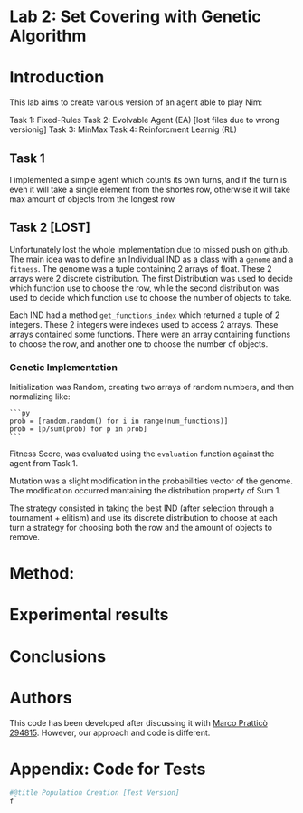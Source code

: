 # Lab 2: Set Covering with Genetic Algorithm

# Introduction

This lab aims to create various version of an agent able to play Nim:

Task 1: Fixed-Rules
Task 2: Evolvable Agent (EA) [lost files due to wrong versionig]
Task 3: MinMax
Task 4: Reinforcment Learnig (RL)

## Task 1
I implemented a simple agent which counts its own turns, and if the turn is even it will take a single element from the shortes row, otherwise it will take max amount of objects from the longest row

## Task 2 [LOST]
Unfortunately lost the whole implementation due to missed push on github.
The main idea was to define an Individual IND as a class with a `genome` and a `fitness`.
The genome was a tuple containing 2 arrays of float. These 2 arrays were 2 discrete distribution.
The first Distribution was used to decide which function use to choose the row, while the second distribution was used to decide which function use to choose the number of objects to take.

Each IND had a method `get_functions_index` which returned a tuple of 2 integers. These 2 integers were indexes used to access 2 arrays. These arrays contained some functions. There were an array containing functions to choose the row, and another one to choose the number of objects.

### Genetic Implementation
Initialization was Random, creating two arrays of random numbers, and then normalizing like:

    ```py
    prob = [random.random() for i in range(num_functions)]
    prob = [p/sum(prob) for p in prob]
    ```

Fitness Score, was evaluated using the `evaluation` function against the agent from Task 1.

Mutation was a slight modification in the probabilities vector of the genome. The modification occurred mantaining the distribution property of Sum 1.


The strategy consisted in taking the best IND (after selection through a tournament + elitism) and use its discrete distribution to choose at each turn a strategy for choosing both the row and the amount of objects to remove.

# Method:


# Experimental results


# Conclusions



# Authors

This code has been developed after discussing it with [Marco Pratticò 294815](https://github.com/marcopra). However, our approach and code is different.

# Appendix: Code for Tests


```python
#@title Population Creation [Test Version]
f
```
